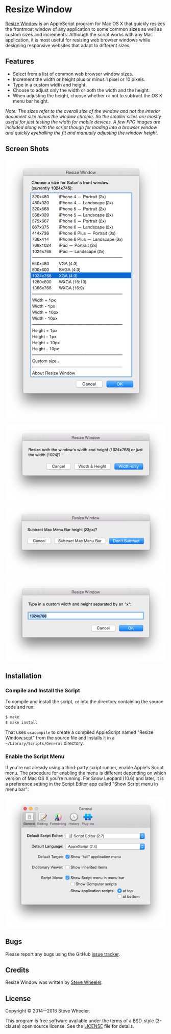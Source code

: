 Resize Window
=============

[Resize Window][website] is an AppleScript program for Mac OS X that quickly
resizes the frontmost window of any application to some common sizes as well as
custom sizes and increments. Although the script works with any Mac
application, it is most useful for resizing web browser windows while designing
responsive websites that adapt to different sizes.


Features
--------

* Select from a list of common web browser window sizes.
* Increment the width or height plus or minus 1 pixel or 10 pixels.
* Type in a custom width and height.
* Choose to adjust only the width or both the width and the height.
* When adjusting the height, choose whether or not to subtract the OS X menu
  bar height.

_Note: The sizes refer to the overall size of the window and not the interior
document size minus the window chrome. So the smaller sizes are mostly useful
for just testing the width for mobile devices. A few FPO images are included
along with the script though for loading into a browser window and quickly
eyeballing the fit and manually adjusting the window height._


Screen Shots
------------

  ![Initial dialog](doc/img/dialog-1-s.png "Screenshot of initial dialog")

  ![Resize dialog](doc/img/dialog-2-s.png "Screenshot of resize choice dialog")

  ![Menu bar dialog](doc/img/dialog-3-s.png "Screenshot of menu bar dialog")

  ![Custom size dialog](doc/img/dialog-4-s.png "Screenshot of custom size dialog")


Installation
------------

### Compile and Install the Script

To compile and install the script, `cd` into the directory containing the
source code and run:

```bash
$ make
$ make install
```

That uses `osacompile` to create a compiled AppleScript named "Resize
Window.scpt" from the source file and installs it in a
`~/Library/Scripts/General` directory.

### Enable the Script Menu

If you're not already using a third-party script runner, enable Apple's Script
menu. The procedure for enabling the menu is different depending on which
version of Mac OS X you're running. For Snow Leopard (10.6) and later, it is a
preference setting in the Script Editor app called "Show Script menu in menu
bar":

  ![Script menu setting](doc/img/scriptmenu-s.png "Screenshot of Script menu setting")


Bugs
----

Please report any bugs using the GitHub [issue tracker].


Credits
-------

Resize Window was written by [Steve Wheeler](http://www.swheeler.com/).


License
-------

Copyright &copy; 2014--2016 Steve Wheeler.

This program is free software available under the terms of a BSD-style
(3-clause) open source license. See the [LICENSE] file for details.


  [website]: http://jazzheaddesign.com/work/code/resize-window/
  [issue tracker]: https://github.com/jazzhead/resize-window/issues
  [LICENSE]: LICENSE
